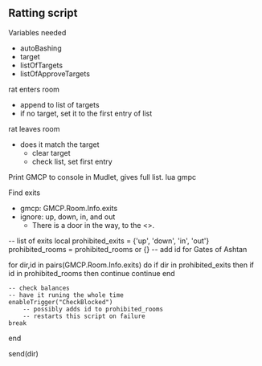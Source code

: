 Ratting script
----------------
Variables needed
- autoBashing
- target
- listOfTargets
- listOfApproveTargets

rat enters room
- append to list of targets
- if no target, set it to the first entry of list

rat leaves room
- does it match the target
    - clear target
    - check list, set first entry

Print GMCP to console in Mudlet, gives full list.
lua gmpc

Find exits
- gmcp:  GMCP.Room.Info.exits
- ignore: up, down, in, and out
    - There is a door in the way, to the <>.


-- list of exits
local prohibited_exits = {'up', 'down', 'in', 'out'}
prohibited_rooms = prohibited_rooms or {} -- add id for Gates of Ashtan

for dir,id in pairs(GMCP.Room.Info.exits) do
    if dir in prohibited_exits then
        if id in prohibited_rooms then
            continue
        continue
    end

    -- check balances
    -- have it runing the whole time
    enableTrigger("CheckBlocked") 
        -- possibly adds id to prohibited_rooms
        -- restarts this script on failure
    break
end

send(dir)



